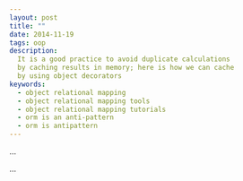 ```yaml
---
layout: post
title: ""
date: 2014-11-19
tags: oop
description:
  It is a good practice to avoid duplicate calculations
  by caching results in memory; here is how we can cache
  by using object decorators
keywords:
  - object relational mapping
  - object relational mapping tools
  - object relational mapping tutorials
  - orm is an anti-pattern
  - orm is antipattern
---
```


...

<!--more-->

...
